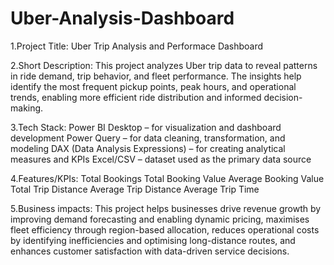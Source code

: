 # Uber-Analysis-Dashboard
1.Project Title: Uber Trip Analysis and Performace Dashboard

2.Short Description: 
This project analyzes Uber trip data to reveal patterns in ride demand, trip behavior, and fleet performance. The insights help identify the most frequent pickup points, peak hours, and operational trends, enabling more efficient ride distribution and informed decision-making.

3.Tech Stack:
Power BI Desktop – for visualization and dashboard development
Power Query – for data cleaning, transformation, and modeling
DAX (Data Analysis Expressions) – for creating analytical measures and KPIs
Excel/CSV – dataset used as the primary data source

4.Features/KPIs:
Total Bookings
Total Booking Value
Average Booking Value
Total Trip Distance
Average Trip Distance
Average Trip Time

5.Business impacts:
This project helps businesses drive revenue growth by improving demand forecasting and enabling dynamic pricing, maximises fleet efficiency through region-based allocation, reduces operational costs by identifying inefficiencies and optimising long-distance routes, and enhances customer satisfaction with data-driven service decisions.



